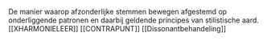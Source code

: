 De manier waarop afzonderlijke stemmen bewegen afgestemd op onderliggende patronen en daarbij geldende principes van stilistische aard.
[[XHARMONIELEER]]
[[CONTRAPUNT]]
[[Dissonantbehandeling]]
